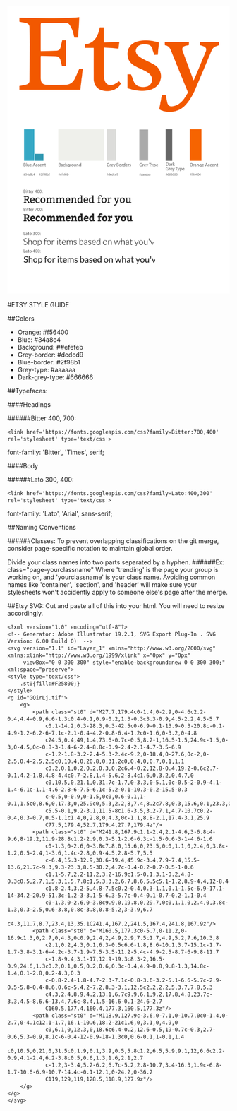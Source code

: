 ![GitHub Logo](/EtsyStyleGuide.jpg)

#ETSY STYLE GUIDE


##Colors

* Orange: #f56400
* Blue: #34a8c4
* Background: ##efefeb
* Grey-border: #dcdcd9
* Blue-border: #2f98b1
* Grey-type: #aaaaaa
* Dark-grey-type: #666666

##Typefaces:

####Headings

######Bitter 400, 700:
```
<link href='https://fonts.googleapis.com/css?family=Bitter:700,400' rel='stylesheet' type='text/css'>
```
font-family: 'Bitter', 'Times', serif;

####Body

######Lato 300, 400:
```
<link href='https://fonts.googleapis.com/css?family=Lato:400,300' rel='stylesheet' type='text/css'>
```
font-family: 'Lato', 'Arial', sans-serif;

##Naming Conventions

######Classes:
To prevent overlapping classifications on the git merge, consider page-specific notation to maintain global order.

Divide your class names into two parts separated by a hyphen.
######Ex: class="page-yourclassname"
Where 'trending' is the page your group is working on, and 'yourclassname' is your class name. Avoiding common names like 'container', 'section', and 'header' will make sure your stylesheets won't accidently apply to someone else's page after the merge.

##Etsy SVG:
Cut and paste all of this into your html. You will need to resize accordingly.

```
<?xml version="1.0" encoding="utf-8"?>
<!-- Generator: Adobe Illustrator 19.2.1, SVG Export Plug-In . SVG Version: 6.00 Build 0)  -->
<svg version="1.1" id="Layer_1" xmlns="http://www.w3.org/2000/svg" xmlns:xlink="http://www.w3.org/1999/xlink" x="0px" y="0px"
	 viewBox="0 0 300 300" style="enable-background:new 0 0 300 300;" xml:space="preserve">
<style type="text/css">
	.st0{fill:#F25800;}
</style>
<g id="GQirLj.tif">
	<g>
		<path class="st0" d="M27.7,179.4c0-1.4,0-2.9,0-4.6c2.2-0.4,4.4-0.9,6.6-1.3c0.4-0.1,0.9-0.2,1.3-0.3c3.3-0.9,4.5-2.2,4.5-5.7
			c0.1-14.2,0.3-28.3,0.3-42.5c0-6.9-0.1-13.9-0.3-20.8c-0.1-4.9-1.2-6.2-6-7.1c-2.1-0.4-4.2-0.8-6.4-1.2c0-1.6,0-3.2,0-4.8
			c24.5,0.4,49,1.4,73.6-0.7c-0.5,8.2-1,16.5-1.5,24.9c-1.5,0-3,0-4.5,0c-0.8-3-1.4-6-2.4-8.8c-0.9-2.4-2.1-4.7-3.5-6.9
			c-1.2-1.8-3.2-2.4-5.3-2.4c-9.2,0-18.4,0-27.6,0c-2,0-2.5,0.4-2.5,2.5c0,10.4,0,20.8,0,31.2c0,0.4,0,0.7,0.1,1.1
			c0.2,0.1,0.2,0.2,0.3,0.2c6.4-0.2,12.8-0.4,19.2-0.6c2.7-0.1,4.2-1.8,4.8-4.4c0.7-2.8,1.4-5.6,2-8.4c1.6,0,3.2,0,4.7,0
			c0,10.5,0,21.1,0,31.7c-1.7,0-3.3,0-5.1,0c-0.5-2-0.9-4.1-1.4-6.1c-1.1-4.6-2.8-6-7.5-6.1c-5.2-0.1-10.3-0.2-15.5-0.3
			c-0.5,0-0.9,0-1.5,0c0,0.6-0.1,1-0.1,1.5c0,8.6,0,17.3,0,25.9c0,5.3,2.2,8,7.4,8.2c7.8,0.3,15.6,0.1,23.3,0
			c5.5-0.1,9.2-3.1,11.5-8c1.6-3.5,3.2-7.1,4.7-10.7c0.2-0.4,0.3-0.7,0.5-1.1c1.4,0,2.8,0,4.3,0c-1.1,8.8-2.1,17.4-3.1,25.9
			C77.5,179.4,52.7,179.4,27.7,179.4z"/>
		<path class="st0" d="M241.8,167.9c1.1-2.4,2.1-4.6,3-6.8c4-9.6,8-19.2,11.9-28.8c1.2-2.9,0.3-5.1-2.6-6.3c-1.5-0.6-3-1-4.6-1.6
			c0-1.3,0-2.6,0-3.8c7.8,0,15.6,0,23.5,0c0,1.1,0,2.4,0,3.8c-1.2,0.5-2.4,1-3.6,1.4c-2.8,0.9-4.5,2.8-5.7,5.5
			c-6.4,15.3-12.9,30.6-19.4,45.9c-3.4,7.9-7.4,15.5-13.6,21.7c-9.3,9.3-23.3,8.5-30.2,4.7c-0.4-0.2-0.7-0.5-1-0.6
			c1.1-5.7,2.2-11.2,3.2-16.9c1.5-0.1,3.1-0.2,4.8-0.3c0.5,2.7,1,5.3,1.5,7.8c1,5.3,3.2,6.7,8.6,5.5c5.1-1.2,8.9-4.4,12-8.4
			c1.8-2.4,3.2-5,4.8-7.5c0.2-0.4,0.3-1.1,0.1-1.5c-6.9-17.1-14-34.2-20.9-51.3c-1.2-3-3.1-5-6.3-5.7c-0.4-0.1-0.7-0.2-1.1-0.4
			c0-1.3,0-2.6,0-3.8c9.9,0,19.8,0,29.7,0c0,1.1,0,2.4,0,3.8c-1.3,0.3-2.5,0.6-3.8,0.8c-3.8,0.8-5.2,3-3.9,6.7
			c4.3,11.7,8.7,23.4,13,35.1C241.4,167.2,241.5,167.4,241.8,167.9z"/>
		<path class="st0" d="M160.5,177.3c0-5.7,0-11.2,0-16.9c1.3,0,2.7,0,4.3,0c0.9,2.4,2,4.9,2.9,7.5c1.7,4.9,5.2,7.6,10.3,8
			c2.1,0.2,4.3,0.1,6.3-0.5c6.6-1.8,8.6-10.1,3.7-15.1c-1.7-1.7-3.8-3.1-6-4.2c-3.7-1.9-7.5-3.5-11.2-5.4c-4.9-2.5-8.7-6-9.8-11.7
			c-1.8-9.4,3.1-17,12.9-19.3c8.3-2,16.5-0.9,24.6,1.3c0.2,0.1,0.5,0.2,0.6,0.3c-0.4,4.9-0.8,9.8-1.3,14.8c-1.4,0.1-2.8,0.2-4.3,0.3
			c-0.8-2.4-1.8-4.7-2.3-7.1c-0.8-3.6-3.2-5.1-6.6-5.7c-2.9-0.5-5.8-0.4-8.6,0.6c-5.4,2-7.2,8.3-3.1,12.5c2.2,2.2,5,3.7,7.8,5.3
			c4.3,2.4,8.9,4.2,13.1,6.7c9.9,6.1,9.2,17.8,4.8,23.7c-3.3,4.5-8,6.6-13.4,7.6c-8.4,1.5-16.6-0.1-24.6-2.7
			C160.5,177.4,160.4,177.3,160.5,177.3z"/>
		<path class="st0" d="M118.9,127.9c-3.6,0-7.1,0-10.7,0c0-1.4,0-2.7,0-4.1c12.1-1.7,16.1-10.6,18.2-21c1.6,0,3.1,0,4.9,0
			c0,6.1,0,12.3,0,18.6c6.4-0.2,12.6-0.5,19-0.7c-0.3,2.7-0.6,5.3-0.9,8.1c-6-0.4-12-0.9-18-1.3c0,0.6-0.1,1-0.1,1.4
			c0,10.5,0,21,0,31.5c0,1.9,0.1,3.9,0.5,5.8c1.2,6.5,5.9,9.1,12,6.6c2.2-0.9,4.1-2.4,6.2-3.8c0.5,0.6,1.3,1.6,2.1,2.7
			c-1.2,3-3.4,5.2-6.2,6.7c-5.2,2.8-10.7,3.4-16.3,1.9c-6.8-1.7-10.6-6.9-10.7-14.4c-0.1-12.1,0-24.2,0-36.2
			C119,129,119,128.5,118.9,127.9z"/>
	</g>
</g>
</svg>
```
